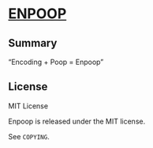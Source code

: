 [ENPOOP](https://github.com/mkempe/enpoop)
==========================================

Summary
-------

“Encoding + Poop = Enpoop”

License
-------

MIT License

Enpoop is released under the MIT license.

See `COPYING`.